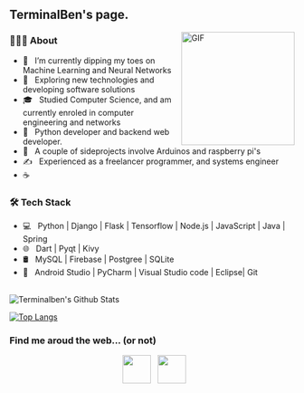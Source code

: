 
        
<h2> TerminalBen's page.</h2>
<img align="right" alt="GIF" src="https://gph.is/g/naNpxM4" width="200"/>

<h3> 👨🏻‍💻 About </h3>

- 🔭 &nbsp; I’m currently dipping my toes on Machine Learning and Neural Networks
- 🤔 &nbsp; Exploring new technologies and developing software solutions
- 🎓 &nbsp; Studied Computer Science, and am currently enroled in computer engineering and networks
- 💼 &nbsp; Python developer and backend web developer.
- 🌱 &nbsp; A couple of sideprojects involve Arduinos and raspberry pi's
- ✍️ &nbsp; Experienced as a freelancer programmer, and systems engineer
- ☕ &nbsp; 

<h3>🛠 Tech Stack</h3>

- 💻 &nbsp; Python | Django | Flask | Tensorflow | Node.js | JavaScript | Java | Spring
- 🌐 &nbsp; Dart | Pyqt | Kivy 
- 🛢 &nbsp; MySQL | Firebase | Postgree | SQLite
- 🔧 &nbsp; Android Studio | PyCharm | Visual Studio code | Eclipse| Git

<br>

<img align="center" src="https://github-readme-stats.vercel.app/api?username=TerminalBen&include_all_commits=true&count_private=true&show_icons=true&line_height=20&title_color=7A7ADB&icon_color=2234AE&text_color=D3D3D3&bg_color=0,000000,130F40" alt="Terminalben's Github Stats">

</br>


[![Top Langs](https://github-readme-stats.vercel.app/api/top-langs/?username=devSouvik&layout=compact&text_color=daf7dc&bg_color=151515)](https://github.com/devSouvik/github-readme-stats)

<h3> Find me aroud the web... (or not) </h3>

<p align="center"> 
&nbsp; <a href="https://www.linkedin.com/in/bento-lima-466327125/" target="_blank" rel="noopener noreferrer"><img src="https://img.icons8.com/plasticine/100/000000/linkedin.png" width="50" /></a>
&nbsp; <a href="mailto:bentolima100@gmail.com" target="_blank" rel="noopener noreferrer"><img src="https://img.icons8.com/plasticine/100/000000/gmail.png"  width="50" /></a>
</p>
